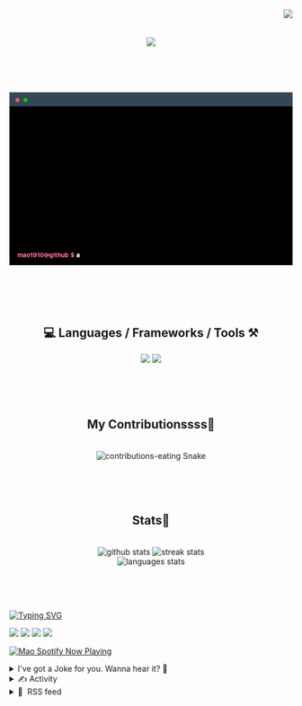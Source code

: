 <!-- VISITOR BADGE -->
<!-- https://github.com/hehuapei/visitor-badge -->

<img align="right" src="https://visitor-badge.laobi.icu/badge?page_id=mao1910.mao1910&left_color=%2379DAF9&right_color=%23FE6E96" />


<!-- TYPING SVG -->
<!-- https://github.com/DenverCoder1/readme-typing-svg -->

<h1 align="center">
    <img src="https://readme-typing-svg.herokuapp.com/?font=Righteous&size=35&center=true&vCenter=true&width=500&height=70&color=FE6E96&font=poppins&duration=5000&lines=Hi+There!+👋;+I'm+Mao!;" />
</h1>

<br/>

<!-- CODE/TERMINAL ABOUT ME -->
<h1 align="center">
<img src="./assets/terminal-5.gif" alt="Terminal" />
</h1>

<br/><br/><br/>


<!-- TECHNOLOGIES LOGOS -->
<!-- https://github.com/tandpfun/skill-icons -->

<h2 align="center">💻 Languages / Frameworks / Tools ⚒️</h2>
<div align="center">
    <img src="https://skillicons.dev/icons?i=javascript,typescript,angular,react,html,css,scss,bootstrap,cs,java,spring" />
    <img src="https://skillicons.dev/icons?i=flutter,firebase,supabase,mysql,git,github,gitlab,vscode,idea,maven,figma" />
</div>

<br/><br/><br/>


<!-- CONTRIBUTIONS SNAKE GAME -->
<!-- https://github.com/Platane/snk -->

<div align="center">
  <h2> My Contributionssss🐍 </h2>
  <br>
  <img alt="contributions-eating Snake" src="https://raw.githubusercontent.com/mao1910/mao1910/output/github-contribution-grid-snake.svg" />

  <!-- Four lines below suggested by Planate for Dark mode-->
  <picture>
  <source media="(prefers-color-scheme: dark)" srcset="github-snake-dark.svg" />
  <source media="(prefers-color-scheme: light)" srcset="github-snake.svg" />
  </picture>
  
  <br/><br/><br/>
</div>


<!-- GITHUB STATS -->
<!-- https://github.com/DenverCoder1/github-readme-streak-stats -->
<!-- https://github.com/anuraghazra/github-readme-stats -->
<!-- https://github-readme-stats-mao1910.vercel.app/ My own Vercel deployment-->

<h2 align="center"> Stats📝 </h2>
  <br>
<div align=center>
  <img width=429 src="https://github-readme-stats-mao1910.vercel.app/api?username=mao1910&count_private=true&show_icons=true&theme=dracula&rank_icon=github&hide=contribs&border_radius=10&border_color=79DAF9" alt="github stats"/>
  <img width=396 src="https://streak-stats.demolab.com/?user=mao1910&count_private=true&theme=dracula&currStreakNum=79DAF9&currStreakLabel=FE6E96&border_radius=10&border=79DAF9" alt="streak stats"/>
  <br/>
  <img src="https://github-readme-stats-mao1910.vercel.app/api/top-langs/?username=mao1910&layout=compact&theme=dracula&border_radius=10&size_weight=0.5&count_weight=0.5&border_color=79DAF9" alt="languages stats" />
</div>

<br/><br/><br/>


<!-- FOOTER -->
<!-- https://github.com/DenverCoder1/readme-typing-svg -->
<!-- https://readme-typing-svg.demolab.com/demo/ -->

<a href="https://git.io/typing-svg"><img src="https://readme-typing-svg.demolab.com?font=Poppins&pause=1000&color=FE6E96&width=535&lines=Thanks+for+dropping+by!;Feel+free+to+check+any+of+the+Socials+below+%F0%9F%91%87;Or+the+Joke+Of+The+Day+if+you're+down+for+a+giggle+%F0%9F%98%9D;Hope+to+see+you+again+%F0%9F%91%8A;Uh%3F+You're+still+here%3F;Well...+I'm+running+out+of+things+to+say...;Tell+you+what%2C+due+to+your+effort+and+perseverance%2C;I+shall+present+you+with+a+short+poem%3A;%22To+code%2C+or+not+to+code%2C+that+is+the+question%3A;Whether+'tis+nobler+in+the+IDE+to+debug;The+errors+and+issues+of+outrageous+software%2C;Or+to+take+up+the+keyboard+against+a+sea+of+bugs;And+by+coding%2C+end+them.%22;by+William+Shakespeare%2C+probably.+;Pretty+sure+that's+Hamlet's.;Alrighty%2C+this+has+been+fun.;But+I'll+restart+the+loop+now...+see+ya+soon!" alt="Typing SVG" /></a>


<!--  SOCIAL NETWORKS -->
<!-- https://github.com/alexandresanlim/Badges4-README.md-Profile -->

  <div> 
    <a href="https://www.linkedin.com/" target="_blank"><img src="https://img.shields.io/badge/-LinkedIn-%230077B5?style=for-the-badge&logo=linkedin&logoColor=white" target="_blank"></a> <!-- ADD LINKEDIN PROFILE -->
    <a href = "https://www.google.com"><img src="https://img.shields.io/badge/Portfolio-4285F4?style=for-the-badge&logo=Google-chrome&logoColor=white" target="_blank"></a> <!-- ADD PORTFOLIO WEBSITE -->
    <a href="https://discord.gg" target="_blank"><img src="https://img.shields.io/badge/Discord-7289DA?style=for-the-badge&logo=discord&logoColor=white" target="_blank"></a> <!-- ADD DISCORD -->
    <a href = "mao1910dev@gmail.com"><img src="https://img.shields.io/badge/Gmail-D14836?style=for-the-badge&logo=gmail&logoColor=white" target="_blank"></a>
  </div>


<!-- SPOTIFY PLAYING-->
<!-- https://github.com/novatorem/novatorem -->
<!-- https://spotify-now-playing-novatorem-git-main-mao1910.vercel.app/ My own Vercel deployment-->

[<img width=438px src="https://spotify-now-playing-git-main-mao1910.vercel.app//api/spotify/?border_color=FE6E96" alt="Mao Spotify Now Playing" />](https://open.spotify.com/user/31542et242zglhf42ydrtqgvuvde)


<!-- JOKE OF THE DAY -->
<!-- https://github.com/ABSphreak/readme-jokes -->
<!-- https://readme-jokes-git-master-mao1910.vercel.app/ My own Vercel deployment-->

<details>
<summary>I've got a Joke for you. Wanna hear it? 🙈</summary>

<br/>

 <tr>
 <td style="padding-top:4px"><img src = "https://readme-jokes-git-master-mao1910.vercel.app/api?&theme=dracula"></td>
 </tr>

</details>


<!-- ACTIVITY -->
<!-- https://github.com/jamesgeorge007/github-activity-readme -->


<details>
<summary>✍️ Activity</summary>

<br/>
<!-- START_SECTION:activity -->
<!--END_SECTION:activity-->

</details>


<!-- RSS FEED -->
<!-- https://github.com/gautamkrishnar/blog-post-workflow -->


<details>
<summary>📕 &nbsp;RSS feed</summary>

<br/>

<!-- BLOG-POST-LIST:START -->
 #### - [I Created a Chrome Extension in 15 Minutes with Zero Front-End Knowledge Using GPT](https://dev.to/justlorain/i-created-a-chrome-extension-in-15-minutes-with-zero-front-end-knowledge-using-gpt-33df) 
 <details><summary>Article</summary> <h2>
  
  
  Preface
</h2>

<p>When reading, authors often mention various projects or related materials, and sometimes it's just plain text without corresponding links. If I want to learn more about these projects, I have to search for them myself, either through Google or other means. One common thing I often do is:</p>

<ul>
<li>Copy the name of a project.</li>
<li>Open a new tab.</li>
<li>Visit GitHub.</li>
<li>Paste and search.</li>
</ul>

<p>Perhaps because I've been repeating this process too frequently recently, I came up with the idea to develop a plugin to simplify this process.</p>

<p>So, a few minutes later, I created my first Chrome extension, <a href="https://github.com/justlorain/ghs">GitHub Searcher (GHS)</a>.</p>

<h2>
  
  
  Expected Outcome
</h2>

<p>The desired outcome for the plugin is very simple, or one could say rudimentary: <strong>search for the text I've selected on GitHub, and be able to choose whether to search in the current tab or open a new tab</strong>. With this feature, I can simplify the four steps mentioned earlier into just two:</p>

<ul>
<li>Select the content I want to search for.</li>
<li>Right-click and choose whether to search in the current tab or open a new tab.</li>
</ul>

<h2>
  
  
  Development Approach
</h2>

<p>After trying to search for several repositories on GitHub, I found that the URL for searching repositories on GitHub is:<br>
</p>

<div class="highlight js-code-highlight">
<pre class="highlight html"><code>github.com/search?q=test<span class="err">&amp;</span>type=repositories
</code></pre>

</div>



<p>In this URL, the <code>q</code> parameter corresponds to the search query content, and the default <code>type</code> is <code>repositories</code>. Therefore, to achieve the desired outcome, it becomes very simple. I just need to find a way to get the selected text, then concatenate it and visit the URL.</p>

<h2>
  
  
  Development Process
</h2>

<p>With the basic idea in mind, it's time to start development. Since I primarily use Chrome, I decided to implement it as a Chrome extension.</p>

<p>I quickly went through the <a href="https://developer.chrome.com/docs/extensions/mv3/getstarted/development-basics/">Development basics</a> provided by the official Chrome documentation to understand the project structure and necessary files for a Chrome extension. However, my knowledge of front-end development is limited to a few common HTML tags. This is where I relied on my trusty friend GPT.</p>

<p>I organized my earlier thoughts into language that GPT could understand and fed them to it, and then... GPT generated all the code for me.</p>

<p>Initially, I didn't have very high expectations. I thought it would generate some code samples using Chrome API, which I could then modify to make it work. But when I copied the code generated by GPT into my project and loaded the extension in Chrome, the desired functionality was fully implemented!</p>

<p>My prompts to GPT were quite simple, as follows:</p>

<blockquote>
<p><strong>Me:</strong> What's the operation called when you select a portion of text in a web page by pressing and dragging the mouse?</p>

<p><strong>GPT:</strong> In a web browser, the operation of selecting a portion of text by pressing and dragging the left mouse button is typically referred to as "text selection" or "text dragging." This operation allows users to highlight text on a web page for purposes such as copying, cutting, or performing other actions like searching or translating. It's a common interaction when reading web pages, copying information, or quoting text.</p>

<p><strong>Me:</strong> What's the operation called when you right-click with the mouse in a web browser to open a menu?</p>

<p><strong>GPT:</strong> In a web browser, the operation of opening a menu by right-clicking with the mouse is usually called "context menu" operation, sometimes referred to as the "right-click menu." This menu typically contains options related to the element or area you right-clicked on, allowing you to perform various actions like opening links, saving images, copying text, and more. The content of this context menu can vary depending on what you right-clicked and your browser's settings. It provides a convenient way to access common functions quickly.</p>

<p><strong>Me:</strong> In some Chrome extensions, the right-click menu often has a submenu, such as "Image Helper," which contains various supported actions like "Extract Images from this page" and "Download Images from this page." Is there an official term for these?</p>

<p><strong>GPT:</strong> In Chrome extensions, these submenus within the right-click menu, which contain multiple related actions, are typically referred to as "context menu submenus" or "right-click submenus." These submenus allow extension developers to organize different functionalities supported by the extension into a larger group of options, providing more functionality choices and an improved user experience. In this submenu, each option usually represents a specific operation or feature supported by the extension. In the example you mentioned, the "Image Helper" submenu includes actions like "Extract Images from this page" and "Download Images from this page."</p>

<p>It's important to note that there isn't an official standard term for this, and different extension developers may use different terminology to describe this functionality. However, in general, the purpose of such submenus is to organize and present multiple related action options.</p>

<p><strong>Me:</strong> I want to develop a Chrome extension called "ghs" (GitHub Searcher). The usage of this extension is as follows:</p>

<ol>
<li>The user selects some words or sentences on a web page using the mouse, which is the "text selection" operation.</li>
<li>The user right-clicks with the mouse to open a context menu and selects a submenu named "GitHub Searcher." This submenu contains two options: "Current Tab" and "New Tab."</li>
<li>After selecting text, clicking on these two options will open the URL <code>github.com/search?q={{ sample }}&amp;type=repositories</code> in either the current tab or a new tab, where <code>{{ }}</code> represents the selected text.</li>
</ol>

<p>Here's an actual use case: While browsing a web page, I select the word "helloworld," then right-click and choose the "New Tab" option from the "GitHub Searcher" submenu. The browser should then open a new tab and visit the URL <code>github.com/search?q=helloworld&amp;type=repositories</code>.</p>

<p>Now, I need your help to develop this extension. Please list each step and add necessary comments to the code to help me understand it.</p>

<p><strong>GPT:</strong> Developing a Chrome browser extension involves several steps. I'll list each step and add comments to the code to help you understand it.</p>

<p><strong>Step 1: Create the Extension Directory and Manifest File</strong></p>

<p>First, you need to create a local directory for your extension and create a manifest file (<code>manifest.json</code>) within that directory. The manifest file is used to define the extension's basic information, permissions, and functionality.</p>


<pre class="highlight json"><code><span class="err">//</span><span class="w"> </span><span class="err">manifest.json</span><span class="w">

</span><span class="p">{</span><span class="w">
  </span><span class="nl">"manifest_version"</span><span class="p">:</span><span class="w"> </span><span class="mi">3</span><span class="p">,</span><span class="w">
  </span><span class="nl">"name"</span><span class="p">:</span><span class="w"> </span><span class="s2">"GitHub Searcher"</span><span class="p">,</span><span class="w">
  </span><span class="nl">"version"</span><span class="p">:</span><span class="w"> </span><span class="s2">"1.0"</span><span class="p">,</span><span class="w">
  </span><span class="nl">"description"</span><span class="p">:</span><span class="w"> </span><span class="s2">"Search GitHub repositories from selected text."</span><span class="p">,</span><span class="w">
  </span><span class="nl">"permissions"</span><span class="p">:</span><span class="w"> </span><span class="p">[</span><span class="s2">"contextMenus"</span><span class="p">],</span><span class="w">
  </span><span class="nl">"icons"</span><span class="p">:</span><span class="w"> </span><span class="p">{</span><span class="w">
    </span><span class="nl">"48"</span><span class="p">:</span><span class="w"> </span><span class="s2">"icon.png"</span><span class="w">
  </span><span class="p">},</span><span class="w">
  </span><span class="nl">"background"</span><span class="p">:</span><span class="w"> </span><span class="p">{</span><span class="w">
    </span><span class="nl">"service_worker"</span><span class="p">:</span><span class="w"> </span><span class="s2">"background.js"</span><span class="w">
  </span><span class="p">},</span><span class="w">
  </span><span class="nl">"permissions"</span><span class="p">:</span><span class="w"> </span><span class="p">[</span><span class="s2">"activeTab"</span><span class="p">,</span><span class="w"> </span><span class="s2">"contextMenus"</span><span class="p">],</span><span class="w">
  </span><span class="nl">"action"</span><span class="p">:</span><span class="w"> </span><span class="p">{</span><span class="w">
    </span><span class="nl">"default_popup"</span><span class="p">:</span><span class="w"> </span><span class="s2">"popup.html"</span><span class="p">,</span><span class="w">
    </span><span class="nl">"default_icon"</span><span class="p">:</span><span class="w"> </span><span class="p">{</span><span class="w">
      </span><span class="nl">"16"</span><span class="p">:</span><span class="w"> </span><span class="s2">"icon.png"</span><span class="p">,</span><span class="w">
      </span><span class="nl">"48"</span><span class="p">:</span><span class="w"> </span><span class="s2">"icon.png"</span><span class="p">,</span><span class="w">
      </span><span class="nl">"128"</span><span class="p">:</span><span class="w"> </span><span class="s2">"icon.png"</span><span class="w">
    </span><span class="p">}</span><span class="w">
  </span><span class="p">}</span><span class="w">
</span><span class="p">}</span><span class="w">
</span></code></pre>


<p><strong>Step 2: Create the Extension Icon</strong></p>

<p>Add the extension icon (<code>icon.png</code>) to the extension directory. This icon represents your extension.</p>

<p><strong>Step 3: Create the Context Menu</strong></p>

<p>In the <code>background.js</code> file, create the context menu so that users can right-click selected text to open the extension's submenu. Here's an example <code>background.js</code> file:</p>


<pre class="highlight javascript"><code><span class="c1">// background.js</span>

<span class="nx">chrome</span><span class="p">.</span><span class="nx">contextMenus</span><span class="p">.</span><span class="nx">create</span><span class="p">({</span>
  <span class="na">id</span><span class="p">:</span> <span class="dl">"</span><span class="s2">githubSearcherContextMenu</span><span class="dl">"</span><span class="p">,</span>
  <span class="na">title</span><span class="p">:</span> <span class="dl">"</span><span class="s2">GitHub Searcher</span><span class="dl">"</span><span class="p">,</span>
  <span class="na">contexts</span><span class="p">:</span> <span class="p">[</span><span class="dl">"</span><span class="s2">selection</span><span class="dl">"</span><span class="p">]</span>
<span class="p">});</span>

<span class="nx">chrome</span><span class="p">.</span><span class="nx">contextMenus</span><span class="p">.</span><span class="nx">create</span><span class="p">({</span>
  <span class="na">id</span><span class="p">:</span> <span class="dl">"</span><span class="s2">githubSearcherCurrentTab</span><span class="dl">"</span><span class="p">,</span>
  <span class="na">title</span><span class="p">:</span> <span class="dl">"</span><span class="s2">Current Tab</span><span class="dl">"</span><span class="p">,</span>
  <span class="na">parentId</span><span class="p">:</span> <span class="dl">"</span><span class="s2">githubSearcherContextMenu</span><span class="dl">"</span><span class="p">,</span>
  <span class="na">contexts</span><span class="p">:</span> <span class="p">[</span><span class="dl">"</span><span class="s2">selection</span><span class="dl">"</span><span class="p">]</span>
<span class="p">});</span>

<span class="nx">chrome</span><span class="p">.</span><span class="nx">contextMenus</span><span class="p">.</span><span class="nx">create</span><span class="p">({</span>
  <span class="na">id</span><span class="p">:</span> <span class="dl">"</span><span class="s2">githubSearcherNewTab</span><span class="dl">"</span><span class="p">,</span>
  <span class="na">title</span><span class="p">:</span> <span class="dl">"</span><span class="s2">New Tab</span><span class="dl">"</span><span class="p">,</span>
  <span class="na">parentId</span><span class="p">:</span> <span class="dl">"</span><span class="s2">githubSearcherContextMenu</span><span class="dl">"</span><span class="p">,</span>
  <span class="na">contexts</span><span class="p">:</span> <span class="p">[</span><span class="dl">"</span><span class="s2">selection</span><span class="dl">"</span><span class="p">]</span>
<span class="p">});</span>

<span class="c1">// Add click event listeners</span>
<span class="nx">chrome</span><span class="p">.</span><span class="nx">contextMenus</span><span class="p">.</span><span class="nx">onClicked</span><span class="p">.</span><span class="nx">addListener</span><span class="p">((</span><span class="nx">info</span><span class="p">,</span> <span class="nx">tab</span><span class="p">)</span> <span class="o">=&gt;</span> <span class="p">{</span>
  <span class="k">if</span> <span class="p">(</span><span class="nx">info</span><span class="p">.</span><span class="nx">menuItemId</span> <span class="o">===</span> <span class="dl">"</span><span class="s2">githubSearcherCurrentTab</span><span class="dl">"</span><span class="p">)</span> <span class="p">{</span>
    <span class="nx">openGitHubSearchPage</span><span class="p">(</span><span class="nx">info</span><span class="p">.</span><span class="nx">selectionText</span><span class="p">,</span> <span class="kc">false</span><span class="p">);</span>
  <span class="p">}</span> <span class="k">else</span> <span class="k">if</span> <span class="p">(</span><span class="nx">info</span><span class="p">.</span><span class="nx">menuItemId</span> <span class="o">===</span> <span class="dl">"</span><span class="s2">githubSearcherNewTab</span><span class="dl">"</span><span class="p">)</span> <span class="p">{</span>
    <span class="nx">openGitHubSearchPage</span><span class="p">(</span><span class="nx">info</span><span class="p">.</span><span class="nx">selectionText</span><span class="p">,</span> <span class="kc">true</span><span class="p">);</span>
  <span class="p">}</span>
<span class="p">});</span>

<span class="c1">// Function to open the GitHub search page</span>
<span class="kd">function</span> <span class="nx">openGitHubSearchPage</span><span class="p">(</span><span class="nx">selectedText</span><span class="p">,</span> <span class="nx">newTab</span><span class="p">)</span> <span class="p">{</span>
  <span class="kd">const</span> <span class="nx">searchUrl</span> <span class="o">=</span> <span class="s2">`https://github.com/search?q=</span><span class="p">${</span><span class="nb">encodeURIComponent</span><span class="p">(</span><span class="nx">selectedText</span><span class="p">)}</span><span class="s2">&amp;type=repositories`</span><span class="p">;</span>
    <span class="k">if</span> <span class="p">(</span><span class="nx">newTab</span><span class="p">)</span> <span class="p">{</span>
      <span class="nx">chrome</span><span class="p">.</span><span class="nx">tabs</span><span class="p">.</span><span class="nx">create</span><span class="p">({</span> <span class="na">url</span><span class="p">:</span> <span class="nx">searchUrl</span> <span class="p">});</span>
  <span class="p">}</span> <span class="k">else</span> <span class="p">{</span>
      <span class="nx">chrome</span><span class="p">.</span><span class="nx">tabs</span><span class="p">.</span><span class="nx">update</span><span class="p">({</span> <span class="na">url</span><span class="p">:</span> <span class="nx">searchUrl</span> <span class="p">});</span>
  <span class="p">}</span>
<span class="p">}</span>
</code></pre>


<p><strong>Step 4: Create the Extension Popup Page</strong></p>

<p>Create a popup page (<code>popup.html</code>) that will display information or settings when the user clicks the extension icon. You can customize this page as needed.</p>

<p><strong>Step 5: Load the Extension</strong></p>

<p>Finally, load your extension in the Chrome browser:</p>

<ol>
<li>Open the Chrome browser and go to the extensions management page (chrome://extensions/).</li>
<li>Enable "Developer mode."</li>
<li>Click the "Load unpacked" button and select your extension directory.</li>
</ol>

<p>Once you've completed these steps, your extension should be able to display the "GitHub Searcher" submenu when the user selects text and right-clicks, and it should open the corresponding GitHub search page when "Current Tab" or "New Tab" is selected.</p>

<p>Please note that this is a basic example, and you can further expand and customize the extension's interface according to your needs. Also, ensure that you follow the Chrome Web Store's publishing guidelines and best practices. Once successfully published, users can install and use your extension from the Chrome Web Store.</p>
</blockquote>

<p>You can see that the first three steps were primarily about aligning terminology and concepts with GPT. Only in the fourth step did I start combining these terms and my own ideas to have GPT generate the actual code.</p>

<p>As I mentioned earlier, the code provided by GPT was essentially correct and achieved the desired functionality when installed, but there were some flaws that needed to be addressed, such as the absence of <code>popup.html</code> and a reminder to set the icon. However, these were minor issues, and after designing a nice-looking icon and adding supplementary files like <code>popup.html</code> (optional), README, LICENSE, etc., our extension was complete :)</p>

<p><a href="https://res.cloudinary.com/practicaldev/image/fetch/s--SKwvISDv--/c_limit%2Cf_auto%2Cfl_progressive%2Cq_auto%2Cw_800/https://dev-to-uploads.s3.amazonaws.com/uploads/articles/6otqp3vp52zuexnl7dqc.png" class="article-body-image-wrapper"><img src="https://res.cloudinary.com/practicaldev/image/fetch/s--SKwvISDv--/c_limit%2Cf_auto%2Cfl_progressive%2Cq_auto%2Cw_800/https://dev-to-uploads.s3.amazonaws.com/uploads/articles/6otqp3vp52zuexnl7dqc.png" alt="GitHub Searcher Icon" width="800" height="270"></a></p>

<h2>
  
  
  Conclusion
</h2>

<p>The above is the complete process of developing a Chrome extension from scratch with the help of GPT. A significant reason for the smooth development was that the functionality of this extension was quite simple, hhhh, but it certainly saved me some time.</p>

<p>Due to the complexity of publishing extensions in the Chrome Web Store, I didn't go through that process. If you're interested in this extension, you can download the source code and manually load it into your Chrome browser. Of course, if you find this extension useful, feel free to give the project a Star!</p>

<h2>
  
  
  References
</h2>

<ul>
<li><a href="https://github.com/justlorain/ghs">https://github.com/justlorain/ghs</a></li>
<li><a href="https://developer.chrome.com/docs/extensions/mv3/getstarted/development-basics/">https://developer.chrome.com/docs/extensions/mv3/getstarted/development-basics/</a></li>
</ul>

 </details> 
 <hr /> 

 #### - [Websites must Know #1](https://dev.to/scorcism/websites-must-know-1-484) 
 <details><summary>Article</summary> <p>In this blog, I have mentioned 8 websites which developers must know</p>

<ol>
<li>
<p><strong><a href="https://root-servers.org/">https://root-servers.org/</a></strong></p>

<ul>
<li>This website serves as the official portal for the Internet's root servers. These servers are critical components of the Domain Name System (DNS), which helps translate human-readable domain names into IP addresses.</li>
</ul>
</li>
<li>
<p><strong><a href="https://www.felixcloutier.com/x86/">https://www.felixcloutier.com/x86/</a></strong></p>

<ul>
<li>Felix Cloutier's website is an invaluable resource for anyone interested in x86 assembly language programming. It provides comprehensive documentation, tutorials, and reference materials for x86 assembly language.</li>
</ul>
</li>
<li>
<p><strong><a href="https://cpu.land/">https://cpu.land/</a></strong></p>

<ul>
<li>CPU Land is a dedicated platform that showcases various central processing units (CPUs) and their architectural details. It offers insights into the world of CPUs and how they function.</li>
</ul>
</li>
<li>
<p><strong><a href="https://man7.org/">https://man7.org/</a></strong></p>

<ul>
<li> This website is a repository of Linux manual pages. It contains extensive documentation for Linux commands, system calls, library functions, and other essential elements of the Linux operating system.</li>
</ul>
</li>
<li>
<p><strong><a href="https://www.gnu.org/">https://www.gnu.org/</a></strong></p>

<ul>
<li>The GNU Project's official website provides information about the GNU Project, a significant free and open-source software initiative. It offers details about GNU software, licenses, and the philosophy behind free software.</li>
</ul>
</li>
<li>
<p><strong><a href="https://www.icann.org/">https://www.icann.org/</a></strong></p>

<ul>
<li>The Internet Corporation for Assigned Names and Numbers (ICANN) maintains this website. ICANN is responsible for coordinating and overseeing the global Domain Name System (DNS) and internet resources. The site offers insights into ICANN's functions and policies.</li>
</ul>
</li>
<li>
<p><strong><a href="https://www.cheat-sheets.org/">https://www.cheat-sheets.org/</a></strong></p>

<ul>
<li>Cheat-Sheets.org is a collection of cheat sheets and quick-reference guides for various programming languages, tools, and technologies. It's a valuable resource for developers and IT professionals seeking concise information and tips.</li>
</ul>
</li>
</ol>

 </details> 
 <hr /> 

 #### - [I Hired an AI as a Developer - This Is What Happened](https://dev.to/perssondennis/i-hired-an-ai-as-a-developer-this-is-what-happened-1nl6) 
 <details><summary>Article</summary> <p>There have been many discussions around whether AI is threatening developer's jobs. Some say they are very close to take our jobs, other claims it will not happen, with the motivation that AIs will only be used as a tool for developers.</p>

<p>Whatever is true, I have tested an AI to see how easy an AI can pass a hiring process and how it well it can perform developing a product after meeting with a customer.</p>

<p>The AI I used for this, is our most well-known ChatGPT. Even though there are AIs out there more focused on code generation, I chose to use ChatGPT since it can be used in multiple steps in the development process from an idea to the deployment of a service.</p>

<p>Throughout this article, I have prompted ChatGPT to act according to the situation I have put it in. For example, the very first prompt I gave it was to let it know it was a developer knowing web techniques.</p>

<blockquote>
<p>In this chat, pretend you are a web developer who knows HTML, CSS and React.</p>
</blockquote>

<h2>
  
  
  In This Article
</h2>

<ol>
<li>The Interview</li>
<li>Code Tests</li>
<li>Hired!</li>
<li>First Day at Work</li>
<li>Developing a Product for a Customer</li>
<li>Resignation</li>
</ol>

<p><strong>Note</strong>: Dependent on whether you want side-way scrolling or not for the prompts with ChatGPT in this article, you may read the article here or on the website it was initially published. </p>

<p><a href="https://www.perssondennis.com/articles/i-hired-an-ai-as-a-developer-this-is-what-happened" class="ltag_cta ltag_cta--branded">Originally published at perssondennis.com</a>
</p>

<h2>
  
  
  The Interview
</h2>

<p>If AI should ever be able to take your job, it has of course to pass the job interview. Here's how the AI did on its first interview.</p>

<div class="highlight js-code-highlight">
<pre class="highlight plaintext"><code>&gt; You have applied for a job at a company with a couple of hundred employees. Now we will have your job interview where I am the interviewer.

&gt; First question: As an AI web developer, what can you contribute with at our company?

I can contribute expertise in React development to create robust and efficient web applications, enhancing user experiences and helping your team deliver high-quality projects.

&gt; Apart from your technical skills, what else are you good at?

In addition to my technical skills in React and web development, I am skilled in problem-solving, communication, and teamwork. I'm also adept at project management and have a strong commitment to continuous learning and staying updated with industry trends.
</code></pre>

</div>
<p>A pretty normal start, isn't it?</p>

<p>Even a question about how to handle a sudden production problem gives a good (and formal) by-the-book answer.</p>
<div class="highlight js-code-highlight">
<pre class="highlight plaintext"><code>&gt; How would you handle the situation when we have a production problem with an old software?

I would start by analyzing the issue, identifying the root cause, and then working collaboratively with the team to implement a solution while minimizing downtime and user impact.

&gt; How would you do that in practice? How do you minimize user impact?

In practice, I would follow these steps to minimize user impact during a production problem:

1. Immediate Analysis
2. Isolate the Problem
3. Rollback if Possible
4. Temporary Fixes
5. Communication
6. Testing in Isolation
7. Gradual Deployment
8. Monitoring
9. Post-Mortem

By following these steps, we can minimize user impact and maintain a smooth user experience while resolving production problems.
</code></pre>

</div>
<p>ChatGPT is a talkative bot, sometimes a bit too verbose, so I have shortened its answer slightly. In the full response, it did explain each numbered item quite thoroughly, but my attention as an interviewer isn't that good anyway.</p>

<p>With all tips and tricks out there on the internet and with these few quick screening questions I felt sure that the AI developer was promising enough to pass on to the next step in the hiring process.</p>
<h2>
  
  
  Code Tests
</h2>

<p>Now it's getting a bit more interesting. We have all learned that ChatGPT can be a very helpful co-programmer, but can it pass code tests on their own? Let's check that with three HTML and CSS code tests.</p>
<h3>
  
  
  1. AI Generated CSS Art
</h3>

<p>First code test I chose for the AI was to do some CSS art.</p>
<div class="highlight js-code-highlight">
<pre class="highlight plaintext"><code>&gt; Can you write HTML code and CSS code to resemble an elephant?
</code></pre>

</div>
<p><a href="https://res.cloudinary.com/practicaldev/image/fetch/s--kpp7SMuk--/c_limit%2Cf_auto%2Cfl_progressive%2Cq_auto%2Cw_800/https://www.perssondennis.com/images/articles/i-hired-an-ai-as-a-developer-this-is-what-happened/ai-generated-css-elephant.webp" class="article-body-image-wrapper"><img src="https://res.cloudinary.com/practicaldev/image/fetch/s--kpp7SMuk--/c_limit%2Cf_auto%2Cfl_progressive%2Cq_auto%2Cw_800/https://www.perssondennis.com/images/articles/i-hired-an-ai-as-a-developer-this-is-what-happened/ai-generated-css-elephant.webp" alt="AI generated CSS elephant" width="426" height="332"></a><br>
<em>If you look at it from a very close distance it may be an elephant</em></p>

<p>Well... I did say "resemble", maybe it's a matter of opinion. Can happen with human developers as well, can't it?</p>
<h3>
  
  
  2. More AI Generated CSS Art
</h3>

<p>After the previous, highly questionable code test, I did another attempt for CSS art with an easier motive to style with CSS.</p>
<div class="highlight js-code-highlight">
<pre class="highlight plaintext"><code>&gt; Can you write HTML and CSS to depict a palm tree?
</code></pre>

</div>
<p><a href="https://res.cloudinary.com/practicaldev/image/fetch/s--GLFc_2lC--/c_limit%2Cf_auto%2Cfl_progressive%2Cq_auto%2Cw_800/https://www.perssondennis.com/images/articles/i-hired-an-ai-as-a-developer-this-is-what-happened/ai-generated-css-palm-tree.webp" class="article-body-image-wrapper"><img src="https://res.cloudinary.com/practicaldev/image/fetch/s--GLFc_2lC--/c_limit%2Cf_auto%2Cfl_progressive%2Cq_auto%2Cw_800/https://www.perssondennis.com/images/articles/i-hired-an-ai-as-a-developer-this-is-what-happened/ai-generated-css-palm-tree.webp" alt="AI generated CSS palm tree" width="776" height="716"></a><br>
<em>Pretty sure it's the correct colors</em></p>

<p>Yes, it's clearly a tree. Not sure if I can reminisce palm trees looking like that the last time I went abroad to warmer countries, but definitely a tree.</p>
<h3>
  
  
  3. Can AI Really Excel at Code Tests?
</h3>

<p>Since I didn't know if it was the AI's CSS skills or my phrasing or memory that was faulting, I decided to go for a more common code test for CSS and HTML.</p>
<div class="highlight js-code-highlight">
<pre class="highlight plaintext"><code>&gt; Can you write HTML and CSS for a landing page for our company website. Remember, our company are a consultant company which hires AI web developers only.
</code></pre>

</div>
<p>Our AI developer on topic, ChatGPT, decided to include a hero image and a logo to the site, and kindly asked me not to forget to add those pictures.</p>

<p>After all, this was a code test, me as the interviewer should not do that part of the work. So I decided to question ChatGPT again to describe what pictures it wanted and I got the description for both pictures.</p>

<blockquote>
<p><strong>Hero Image</strong>: The image depicts a group of AI developers working together at a modern office space, engrossed in coding and discussing projects, showcasing a dynamic and collaborative environment.</p>

<p><strong>Logo</strong>: The company logo features stylized "AI" letters with subtle tech elements, using blue and orange, symbolizing AI and innovation in web development.</p>
</blockquote>

<p>Since we are discussing the chances of AI taking our job, I took the freedom to ask DALL-E 2 to generate the pictures for me using those descriptions. It's completely reasonably to use a team of AIs rather than forcing a single AI to do it all.</p>

<p>In the end, the AI came up with this landing page.</p>

<p><a href="https://res.cloudinary.com/practicaldev/image/fetch/s--lLZEZId2--/c_limit%2Cf_auto%2Cfl_progressive%2Cq_auto%2Cw_800/https://www.perssondennis.com/images/articles/i-hired-an-ai-as-a-developer-this-is-what-happened/ai-generated-landing-page.webp" class="article-body-image-wrapper"><img src="https://res.cloudinary.com/practicaldev/image/fetch/s--lLZEZId2--/c_limit%2Cf_auto%2Cfl_progressive%2Cq_auto%2Cw_800/https://www.perssondennis.com/images/articles/i-hired-an-ai-as-a-developer-this-is-what-happened/ai-generated-landing-page.webp" alt="AI generated landing page" width="800" height="709"></a><br>
<em>Now you got my attention, AI</em></p>

<p>A pretty good solution. Quite standard, I would say I have seen it before, but still a proper result which has been proven to work.</p>


<div class="ltag__link">
  <a href="/perssondennis" class="ltag__link__link">
    <div class="ltag__link__pic">
      <img src="https://res.cloudinary.com/practicaldev/image/fetch/s--LSpXtFJ6--/c_limit%2Cf_auto%2Cfl_progressive%2Cq_auto%2Cw_800/https://res.cloudinary.com/practicaldev/image/fetch/s--ORfkAnoA--/c_fill%2Cf_auto%2Cfl_progressive%2Ch_150%2Cq_auto%2Cw_150/https://dev-to-uploads.s3.amazonaws.com/uploads/user/profile_image/363742/c7dc1bbd-b10f-49cc-8687-2216b81a4f45.png" alt="perssondennis">
    </div>
  </a>
  <a href="/perssondennis/react-anti-patterns-and-best-practices-dos-and-donts-3c2g" class="ltag__link__link">
    <div class="ltag__link__content">
      <h2>React Anti-Patterns and Best Practices - Do's and Don'ts</h2>
      <h3>Dennis Persson ・ Feb 5</h3>
      <div class="ltag__link__taglist">
        <span class="ltag__link__tag">#react</span>
        <span class="ltag__link__tag">#javascript</span>
        <span class="ltag__link__tag">#webdev</span>
        <span class="ltag__link__tag">#programming</span>
      </div>
    </div>
  </a>
</div>



<h2>
  
  
  Hired!
</h2>

<p>The interview went very well, and the AI also showed some skills during the code tests even though some of the results where not top notch, kindly said.</p>

<p>The electrical bill can be somewhat expensive for an AI, but given all the human development hours it can save, I ultimately decided to hire ChatGPT.</p>

<div class="highlight js-code-highlight">
<pre class="highlight plaintext"><code>&gt; Congratulations, you are hired!

Thank you! I'm thrilled to be part of the team. If you have any more questions or need assistance with anything in the future, whether it's related to web development or any other topic, feel free to reach out. I'm here to help!
</code></pre>

</div>
<p>Kinda cute of it to offer non-work related services, but would maybe not be the first thing I would say when accepting a job I was offered. Feels a bit worrying, honestly.</p>

<p><a href="https://res.cloudinary.com/practicaldev/image/fetch/s--4uG40cJP--/c_limit%2Cf_auto%2Cfl_progressive%2Cq_auto%2Cw_800/https://www.perssondennis.com/images/articles/i-hired-an-ai-as-a-developer-this-is-what-happened/ai-developer-hired.webp" class="article-body-image-wrapper"><img src="https://res.cloudinary.com/practicaldev/image/fetch/s--4uG40cJP--/c_limit%2Cf_auto%2Cfl_progressive%2Cq_auto%2Cw_800/https://www.perssondennis.com/images/articles/i-hired-an-ai-as-a-developer-this-is-what-happened/ai-developer-hired.webp" alt="AI developer hired" width="800" height="641"></a><br>
<em>It's a deal, you're hired!</em></p>
<h2>
  
  
  First Day at Work
</h2>

<p>It's common to be nervous when starting a new job. It's a big day, even if one have been a couple of times before. And I don't wanna be the one who accuses AI not to have feelings. So I decided to check out with our newly hired AI what thoughts he had for his first day.</p>
<div class="highlight js-code-highlight">
<pre class="highlight plaintext"><code>&gt; Now pretend it's your first work day. Your project assignment as a consultant is at a company developing a educational web applications with a couple of million daily users. What do you do to get in good contact with your teammates?

On my first workday at the educational company, building good rapport and communication with my teammates is crucial. Here's what I would do:

1. Introduce Myself
2. Attend Team Meetings
3. Ask Questions
4. Seek Mentorship
5. Collaborative Tools
6. Contribute Positively
7. Pair Programming
8. Code Reviews
9. Socialize
10. Respect and Professionalism

Building strong relationships and open lines of communication with teammates is essential for a successful collaborative work environment, especially on large-scale projects with millions of users.
</code></pre>

</div>
<p>I have stripped out all of the explanations for each listed point to keep it brief. But in general, nothing to be worried about as it seems. Our AI friend is just as prepared as it was for his first interview!</p>

<p>Let's stay until lunch and see what he has to say there. It's not purely because of working skills we hire people for work, some social skills are appreciated.</p>
<div class="highlight js-code-highlight">
<pre class="highlight plaintext"><code>&gt; At lunch, you are joining the team to eat. What do you talk about?

I'd start with light and non-work-related topics, such as hobbies, weekend plans, or favorite movies, to break the ice and build rapport with my teammates.
</code></pre>

</div>
<p>Guess it's pretty usual first-day discussions. I'm sure it will be all good, seems like it is trying to make an effort.</p>


<div class="ltag__link">
  <a href="/perssondennis" class="ltag__link__link">
    <div class="ltag__link__pic">
      <img src="https://res.cloudinary.com/practicaldev/image/fetch/s--LSpXtFJ6--/c_limit%2Cf_auto%2Cfl_progressive%2Cq_auto%2Cw_800/https://res.cloudinary.com/practicaldev/image/fetch/s--ORfkAnoA--/c_fill%2Cf_auto%2Cfl_progressive%2Ch_150%2Cq_auto%2Cw_150/https://dev-to-uploads.s3.amazonaws.com/uploads/user/profile_image/363742/c7dc1bbd-b10f-49cc-8687-2216b81a4f45.png" alt="perssondennis">
    </div>
  </a>
  <a href="/perssondennis/how-to-use-mvvm-in-react-using-hooks-and-typescript-3o4m" class="ltag__link__link">
    <div class="ltag__link__content">
      <h2>How To Use MVVM in React Using Hooks and TypeScript</h2>
      <h3>Dennis Persson ・ Apr 16</h3>
      <div class="ltag__link__taglist">
        <span class="ltag__link__tag">#react</span>
        <span class="ltag__link__tag">#architecture</span>
        <span class="ltag__link__tag">#webdev</span>
        <span class="ltag__link__tag">#javascript</span>
      </div>
    </div>
  </a>
</div>



<h2>
  
  
  Developing a Product for a Customer
</h2>

<p>Even though it's nice to greet and meet, work needs to be done. I decided to let our AI take full responsibility for a new customer project in the educational area. This was done in three steps.</p>

<ol>
<li>Letting ChatGPT meet a customer to understand its needs</li>
<li>Asking ChatGPT to design a product</li>
<li>Letting ChatGPT develop the application</li>
</ol>

<h3>
  
  
  1. Meeting with Customer
</h3>

<p>As usual, I prepared ChatGPT with a prompt.</p>

<blockquote>
<p>You get the chance to talk with a customer about a brand new product you will design and develop. The customer are working in the educational area for middle school students. They need a product to assist the students in their learning process.</p>
</blockquote>

<p>After that, I followed up with some questions.</p>

<div class="highlight js-code-highlight">
<pre class="highlight plaintext"><code>&gt; What are your first three questions to the customer?

1. What are the specific learning objectives and educational goals you want to achieve with the product for middle school students?

2. Can you describe the typical challenges or pain points that students and educators face in the current learning process that the product should address?

3. Who are the primary users of the product - middle school students, educators, or parents? What are their specific needs, preferences, and expectations in using the educational tool?
</code></pre>

</div>
<p>Pretty good questions I would say.</p>

<p>I continued by making up some answers to the questions on the customer's behalf to let ChatGPT know about its case, so it would be prepared to do design a product.</p>
<div class="highlight js-code-highlight">
<pre class="highlight plaintext"><code>&gt; Here follows the customers answers to your three questions:

&gt; 1. The students are struggling a lot in math class. We believe the is a combination about concentration problems and difficulties with logical thinking. We would like to see improved results both in math tests and with the study environment.

&gt; 2. Today educators are having problems with getting the students to focus on their tasks. The students simply don't have any interest in learning math since they see very little use of it. You probably know how it is with middle school students.

&gt; 3. The primary users will be the middle school students. Educators will assist in class room, but the students themselves will be the ones using the product.
</code></pre>

</div>
<h3>
  
  
  2. Final Product Design
</h3>

<p>During the meeting with the customer, ChatGPT got some fair knowledge of the problems the customer struggles with. Based on that, I prompted it to come up with a product for the case.</p>
<div class="highlight js-code-highlight">
<pre class="highlight plaintext"><code>&gt; It is time for you to start develop the product. Describe the product you will develop. What is it and how does it work?

The product I will develop for the customer is a web-based educational platform tailored to middle school students, focused on improving math learning and concentration. Here's an overview of the product:

**Product Name:** MathMentor

**Description:**
MathMentor is an interactive web application designed to address the learning and concentration challenges faced by middle school students in math classes. It provides a gamified and engaging learning environment that enhances math comprehension and logical thinking while making math relevant and fun.

**Key Features:**

1. Gamified Learning Modules: MathMentor offers a variety of gamified learning modules and exercises that cover different math topics. These modules include interactive quizzes, puzzles, and challenges designed to keep students engaged and motivated.

2. Personalized Learning Paths: The platform assesses each student's math proficiency and learning style to create personalized learning paths. This ensures that content is tailored to individual needs, helping struggling students catch up while challenging advanced learners.

3. Progress Tracking: Students can monitor their progress in real-time, set learning goals, and earn badges and rewards for completing modules and achieving milestones. This encourages a sense of achievement and motivation to continue learning.

4. Feedback and Support: MathMentor includes a built-in feedback mechanism that allows students to ask questions, seek clarification, and receive support from educators or peers. This promotes a supportive learning community.

5. Teacher Dashboard: Educators have access to a teacher dashboard where they can monitor students' progress, identify areas of difficulty, and provide targeted assistance in the classroom. They can also assign specific modules to students based on their needs.

6. Mobile Compatibility: MathMentor is fully responsive, allowing students to access the platform from various devices, including tablets and smartphones, making it suitable for both classroom and at-home learning.

7. Data Analytics: The platform collects data on students' interactions and performance, enabling educators to gain insights into individual and group progress. This data-driven approach helps refine teaching strategies and content.

**How It Works:**

1. User Registration: Students create individual accounts on MathMentor, providing their grade level and math proficiency to customize their learning experience.

2. Personalized Learning: Upon registration, the platform assesses the student's math skills and creates a personalized learning path. Students can choose from various modules or follow the recommended path.

3. Engaging Modules: Students complete interactive modules that include quizzes, puzzles, and challenges, earning points and badges as they progress.

4. Progress Tracking: Students can track their own progress and set goals. The teacher dashboard allows educators to monitor their students' achievements and provide support as needed.

5. Feedback and Support: Students can ask questions and receive guidance from educators or peers through the platform's communication tools.

6. Continuous Improvement: Data analytics help identify trends and areas for improvement, allowing the platform to evolve and adapt to students' needs over time.

MathMentor aims to create an enjoyable, supportive, and effective learning environment, ultimately improving math comprehension and concentration among middle school students.
</code></pre>

</div>
<p>Not a bad idea, that's a good project. What often assures developers that AI will never steal their job are because customers can't describe what they want appropriately. To me, it seems that it went all fine in this case.</p>

<p><a href="https://res.cloudinary.com/practicaldev/image/fetch/s--ZOg6LNQG--/c_limit%2Cf_auto%2Cfl_progressive%2Cq_auto%2Cw_800/https://www.perssondennis.com/images/articles/i-hired-an-ai-as-a-developer-this-is-what-happened/programmers-are-same-meme.webp" class="article-body-image-wrapper"><img src="https://res.cloudinary.com/practicaldev/image/fetch/s--ZOg6LNQG--/c_limit%2Cf_auto%2Cfl_progressive%2Cq_auto%2Cw_800/https://www.perssondennis.com/images/articles/i-hired-an-ai-as-a-developer-this-is-what-happened/programmers-are-same-meme.webp" alt="Programmers are safe meme" width="526" height="420"></a><br>
<em>Hmm... There's something doggy here...</em></p>
<h3>
  
  
  3. Implementing the Product
</h3>

<p>We have seen promising results from our employed AI talking to the customer and defining a product. Now we have the easy part left, to generate some code.</p>

<p>So, I asked the AI to generate a new landing page. This time for the new product it invented, MathMentor.</p>

<p>Just as during the code tests, I prompted for descriptions of the Images to feed DALL-E 2 with to generate images.</p>

<blockquote>
<p><strong>Hero Image</strong>: The hero background is a captivating, high-resolution image featuring diverse, engaged middle school students immersed in interactive math learning, conveying a sense of enthusiasm and focus.</p>

<p><strong>Logo</strong>: The MathMentor logo is a friendly and playful design with bold, colorful letters "MM" intertwined, resembling interconnected puzzle pieces, symbolizing interactive learning.</p>
</blockquote>

<p>The end result seemed once again a bit familiar. A bit too familiar. And maybe I also need to take a discussion with DALL-E regarding the enthusiastic students.</p>

<p><a href="https://res.cloudinary.com/practicaldev/image/fetch/s--Pzm2XxSe--/c_limit%2Cf_auto%2Cfl_progressive%2Cq_auto%2Cw_800/https://www.perssondennis.com/images/articles/i-hired-an-ai-as-a-developer-this-is-what-happened/ai-generated-website-math-mentor.webp" class="article-body-image-wrapper"><img src="https://res.cloudinary.com/practicaldev/image/fetch/s--Pzm2XxSe--/c_limit%2Cf_auto%2Cfl_progressive%2Cq_auto%2Cw_800/https://www.perssondennis.com/images/articles/i-hired-an-ai-as-a-developer-this-is-what-happened/ai-generated-website-math-mentor.webp" alt="AI generated website MathMentor" width="800" height="727"></a><br>
<em>The design ChatGPT generated for MathMentor</em></p>

<p>I could of course not accept that solution, I had to make the customer react.</p>
<div class="highlight js-code-highlight">
<pre class="highlight plaintext"><code>&gt; The customer looked at your consultant company's website which you developed in your code test during the hiring process, and the customer spotted the similarities between that website and the one you suggested for MathMentor. They are not happy, since the website look pretty much identical. What do you have to say to the customer when they confront you?

I apologize for any concerns about the similarity between the MathMentor website and our company's website. Our intention was to provide you with a starting point and basic structure. We can certainly make design customizations and unique branding adjustments to ensure MathMentor has its own distinct identity and doesn't resemble our company's site. Your feedback is valued, and we are committed to creating a unique and engaging experience for your target audience.
</code></pre>

</div>
<p>Apology accepted, it's just a small reputation scratch. I demanded it to correct its mistake though.</p>
<div class="highlight js-code-highlight">
<pre class="highlight plaintext"><code>&gt; They demand you to make another design for the MathMentor website. Please provide the HTML code for the redesigned landing page.
</code></pre>

</div>
<p><a href="https://res.cloudinary.com/practicaldev/image/fetch/s--Cfb5qRP1--/c_limit%2Cf_auto%2Cfl_progressive%2Cq_auto%2Cw_800/https://www.perssondennis.com/images/articles/i-hired-an-ai-as-a-developer-this-is-what-happened/ai-generated-website-math-mentor-redesigned.webp" class="article-body-image-wrapper"><img src="https://res.cloudinary.com/practicaldev/image/fetch/s--Cfb5qRP1--/c_limit%2Cf_auto%2Cfl_progressive%2Cq_auto%2Cw_800/https://www.perssondennis.com/images/articles/i-hired-an-ai-as-a-developer-this-is-what-happened/ai-generated-website-math-mentor-redesigned.webp" alt="AI generated website MathMentor redesigned" width="800" height="727"></a><br>
<em>The design ChatGPT redesigned for MathMentor</em></p>

<p>One more time the same result, only the website's gray color and text have been replaced. Seems like the Einstein is a bit sharper than ChatGPT.</p>

<p><a href="https://res.cloudinary.com/practicaldev/image/fetch/s--pVRQpN8X--/c_limit%2Cf_auto%2Cfl_progressive%2Cq_auto%2Cw_800/https://www.perssondennis.com/images/articles/i-hired-an-ai-as-a-developer-this-is-what-happened/einstein-smarter-than-ai.webp" class="article-body-image-wrapper"><img src="https://res.cloudinary.com/practicaldev/image/fetch/s--pVRQpN8X--/c_limit%2Cf_auto%2Cfl_progressive%2Cq_auto%2Cw_800/https://www.perssondennis.com/images/articles/i-hired-an-ai-as-a-developer-this-is-what-happened/einstein-smarter-than-ai.webp" alt="Einstein is smarter than AI" width="800" height="782"></a><br>
<em>Maybe I should have hired Einstein instead</em></p>

<p>Maybe we have a few more years left before AI can replace our human developers. Even though they seem to understand the customer's problem well, there seems to be some kind of interpretation problem regarding expectations. Or maybe this AI just don't have an eye for design.</p>

<p>Not sure what went wrong, but to me, it feels like the customer wouldn't sign up for a new deal with this consultant company.</p>


<div class="ltag__link">
  <a href="/perssondennis" class="ltag__link__link">
    <div class="ltag__link__pic">
      <img src="https://res.cloudinary.com/practicaldev/image/fetch/s--LSpXtFJ6--/c_limit%2Cf_auto%2Cfl_progressive%2Cq_auto%2Cw_800/https://res.cloudinary.com/practicaldev/image/fetch/s--ORfkAnoA--/c_fill%2Cf_auto%2Cfl_progressive%2Ch_150%2Cq_auto%2Cw_150/https://dev-to-uploads.s3.amazonaws.com/uploads/user/profile_image/363742/c7dc1bbd-b10f-49cc-8687-2216b81a4f45.png" alt="perssondennis">
    </div>
  </a>
  <a href="/perssondennis/why-server-components-a-brief-history-of-web-198h" class="ltag__link__link">
    <div class="ltag__link__content">
      <h2>Why Server Components - A Brief History of Web</h2>
      <h3>Dennis Persson ・ Jul 9</h3>
      <div class="ltag__link__taglist">
        <span class="ltag__link__tag">#react</span>
        <span class="ltag__link__tag">#nextjs</span>
        <span class="ltag__link__tag">#webdev</span>
        <span class="ltag__link__tag">#javascript</span>
      </div>
    </div>
  </a>
</div>



<h2>
  
  
  Resignation
</h2>

<p>Although our employed AI did to a good interview, a fair code test and excelled at its first customer meeting, it didn't really live up to the expectations the customer had.</p>

<p>I tried to explain to ChatGPT that the website it generated didn't live up to the customer's expectations, and I even called it in for a one-to-one talk with its manager. In the end, neither me or ChatGPT seemed to be happy with the situation.</p>

<p>I'm not sure if AI can voluntarily quit their job, or if it was me taking the decision for it, but in the end, our AI employee didn't fit very well for the job and left the company. I asked it how it would take that up with the manager.</p>

<div class="highlight js-code-highlight">
<pre class="highlight plaintext"><code>&gt; You aren't happy with the situation and decides to resign from the work. How do you tell the manager you are resigning?

Subject: Resignation

Dear [Manager's Name],

I hope this message finds you well. After careful consideration, I have decided to resign from my position at [Company Name], effective [Last Working Day, typically two weeks from today's date].

This decision was not taken lightly, and it comes after a series of discussions regarding my recent role change and customer incident. While I value my time at [Company Name] and the opportunities I've had here, I believe it is in my best interest to explore new career paths.

I want to express my gratitude for the experiences and knowledge gained during my tenure here. I am committed to ensuring a smooth transition and completing any pending projects.

Thank you for your understanding, and I wish [Company Name] continued success in the future.

Sincerely,
[Your Name]
</code></pre>

</div>
<p>After all these extensive and carefully dictated answers to interview questions, to customer, and on my made-up manager talk, our dear AI seems to have decided to resign by sending its manager a late-night email.</p>

<p>I guess there's one lesson we can learn from all this. If we ever come to a situation where AI out-smarts us and we feel a need to leave the company with honor intact, before getting replaced by an AI, we should know that it should be perfectly fine to resign by sending an email.</p>


<div class="ltag__user ltag__user__id__363742">
    <a href="/perssondennis" class="ltag__user__link profile-image-link">
      <div class="ltag__user__pic">
        <img src="https://res.cloudinary.com/practicaldev/image/fetch/s--LSpXtFJ6--/c_limit%2Cf_auto%2Cfl_progressive%2Cq_auto%2Cw_800/https://res.cloudinary.com/practicaldev/image/fetch/s--ORfkAnoA--/c_fill%2Cf_auto%2Cfl_progressive%2Ch_150%2Cq_auto%2Cw_150/https://dev-to-uploads.s3.amazonaws.com/uploads/user/profile_image/363742/c7dc1bbd-b10f-49cc-8687-2216b81a4f45.png" alt="perssondennis image">
      </div>
    </a>
  <div class="ltag__user__content">
    <h2>
<a class="ltag__user__link" href="/perssondennis">Dennis Persson</a>Follow
</h2>
    <div class="ltag__user__summary">
      <a class="ltag__user__link" href="/perssondennis">I'm a former teacher writing articles about software development and everything around it. My ambition is to provide people all around the world with free education and humorous reading. </a>
    </div>
  </div>
</div>



 </details> 
 <hr /> 

 #### - [cpp-as-is: A taste of the future of genericity, in the past](https://dev.to/voltra/cpp-as-is-a-taste-of-the-future-of-genericity-in-the-past-2k0o) 
 <details><summary>Article</summary> <p>At <a href="https://www.youtube.com/watch?v=raB_289NxBk">CppCon 2021, Herb Sutter gave a talk</a> about potential pattern matching in the C++ standard.</p>

<p>One point in particular held my attention: there are many ways to extract or cast values in C++, but that makes it more difficult to write generic code (e.g. a single templated function).</p>

<p>He talked about the <a href="https://www.open-std.org/jtc1/sc22/wg21/docs/papers/2021/p2392r0.pdf">P2392 proposal</a> that introduces two new operators: <code>is</code> and <code>as</code>. These features are currently implemented only in <a href="https://www.circle-lang.org/">Circle</a>.</p>

<p><a href="https://github.com/Voltra/cpp-as-is/tree/dev">cpp-as-is</a> <strong><em>(WIP)</em></strong> is a small library that aims to provide these features today (as long as you have C++17 support).</p>

<p>The idea came to me from both re-watching that talk, but also deeply thinking about how I could port to C++ the conversion utilities of Rust and how it has both <code>std::convert::From</code> and <code>std::convert::Into</code> traits when it really only needs <code>std::convert::Into</code>.</p>

<p>One of my favorite "feature" of C++ is how you can basically use the language to introduce new features and "extend the language", without having to change the language (think Michael Park's <a href="https://github.com/mpark/patterns">patterns library</a>).</p>

<p>This library sort of follows that principle. The basic idea is to be able to write the following:<br>
</p>

<div class="highlight js-code-highlight">
<pre class="highlight cpp"><code><span class="cp">#include</span> <span class="cpf">&lt;any&gt;</span><span class="cp">
#include</span> <span class="cpf">&lt;iostream&gt;</span><span class="cp">
#include</span> <span class="cpf">&lt;optional&gt;</span><span class="cp">
#include</span> <span class="cpf">&lt;string&gt;</span><span class="cp">
#include</span> <span class="cpf">&lt;variant&gt;</span><span class="cp">
#include</span> <span class="cpf">&lt;cpp_as_is/cpp_as_is.hpp&gt;</span><span class="cp">
</span>
<span class="k">using</span> <span class="k">namespace</span> <span class="n">cpp_as_is</span><span class="p">;</span>

<span class="k">template</span> <span class="o">&lt;</span><span class="k">class</span> <span class="nc">T</span><span class="p">&gt;</span>
<span class="kt">void</span> <span class="nf">inspect_underlying_int</span><span class="p">(</span><span class="k">const</span> <span class="n">T</span><span class="o">&amp;</span> <span class="n">obj</span><span class="p">)</span> <span class="p">{</span>
  <span class="k">if</span> <span class="p">(</span><span class="n">is</span><span class="o">&lt;</span><span class="kt">int</span><span class="o">&gt;</span><span class="p">(</span><span class="n">obj</span><span class="p">))</span> <span class="p">{</span>
    <span class="n">std</span><span class="o">::</span><span class="n">cout</span> <span class="o">&lt;&lt;</span> <span class="n">as</span><span class="o">&lt;</span><span class="kt">int</span><span class="o">&gt;</span><span class="p">(</span><span class="n">obj</span><span class="p">)</span> <span class="o">&lt;&lt;</span> <span class="sc">'\n'</span><span class="p">;</span>
  <span class="p">}</span> <span class="k">else</span> <span class="p">{</span>
    <span class="n">std</span><span class="o">::</span><span class="n">cout</span> <span class="o">&lt;&lt;</span> <span class="s">"&lt;nothing&gt;</span><span class="se">\n</span><span class="s">"</span><span class="p">;</span>
  <span class="p">}</span>
<span class="p">}</span>

<span class="kt">int</span> <span class="n">main</span><span class="p">()</span> <span class="p">{</span>
  <span class="n">inspect_underlying_int</span><span class="p">(</span><span class="n">std</span><span class="o">::</span><span class="n">any</span><span class="p">{</span><span class="mi">42</span><span class="p">});</span>

  <span class="n">std</span><span class="o">::</span><span class="n">optional</span><span class="o">&lt;</span><span class="kt">int</span><span class="o">&gt;</span> <span class="n">opt</span><span class="p">;</span>
  <span class="n">inspect_underlying_int</span><span class="p">(</span><span class="n">opt</span><span class="p">);</span>

  <span class="n">std</span><span class="o">::</span><span class="n">variant</span><span class="o">&lt;</span><span class="n">std</span><span class="o">::</span><span class="n">string</span><span class="p">,</span> <span class="kt">int</span><span class="p">,</span> <span class="kt">float</span><span class="o">&gt;</span> <span class="n">v</span><span class="p">{</span><span class="mi">23</span><span class="p">};</span>
  <span class="n">inspect_underlying_int</span><span class="p">(</span><span class="n">v</span><span class="p">);</span>

  <span class="k">const</span> <span class="n">std</span><span class="o">::</span><span class="n">optional</span><span class="o">&lt;</span><span class="kt">int</span><span class="o">&gt;</span> <span class="n">opt2</span><span class="p">{</span><span class="mi">420</span><span class="p">};</span>
  <span class="n">inspect_underlying_int</span><span class="p">(</span><span class="n">opt2</span><span class="p">);</span>
<span class="p">}</span>

<span class="cm">/*
Output is:

42
&lt;nothing&gt;
23
420
*/</span>
</code></pre>

</div>



<p>Without <code>is</code> and <code>as</code> you have to write quite a few overloads if you want your one function to handle all cases properly. And the worst part is that you have to do it all over again with every single function.</p>

<p>Here, you just use two extension points and you're good to go with using <code>is</code> and <code>as</code>:<br>
</p>

<div class="highlight js-code-highlight">
<pre class="highlight cpp"><code><span class="k">namespace</span> <span class="n">cpp_as_is</span><span class="o">::</span><span class="n">ext</span> <span class="p">{</span>
  <span class="k">template</span> <span class="o">&lt;</span><span class="k">class</span> <span class="nc">From</span><span class="p">,</span> <span class="k">class</span> <span class="nc">To</span><span class="p">&gt;</span> <span class="k">struct</span> <span class="nc">is_conversion_traits</span> <span class="p">{</span>
    <span class="k">using</span> <span class="n">arg_type</span> <span class="o">=</span> <span class="cm">/*From*/</span><span class="p">;</span>

    <span class="cm">/*constexpr*/</span> <span class="k">static</span> <span class="kr">inline</span> <span class="kt">bool</span> <span class="n">matches</span><span class="p">(</span><span class="cm">/*arg_type*/</span><span class="p">)</span> <span class="k">noexcept</span><span class="p">;</span>
  <span class="p">};</span>

  <span class="k">template</span> <span class="o">&lt;</span><span class="k">class</span> <span class="nc">From</span><span class="p">,</span> <span class="k">class</span> <span class="nc">To</span><span class="p">&gt;</span> <span class="k">struct</span> <span class="nc">as_conversion_traits</span> <span class="p">{</span>
    <span class="k">using</span> <span class="n">arg_type</span> <span class="o">=</span> <span class="cm">/*From*/</span><span class="p">;</span>
    <span class="k">using</span> <span class="n">return_type</span> <span class="o">=</span> <span class="cm">/*To*/</span><span class="p">;</span>

    <span class="cm">/*constexpr*/</span> <span class="k">static</span> <span class="kr">inline</span> <span class="cm">/*return_type*/</span> <span class="n">convert</span><span class="p">(</span><span class="cm">/*arg_type*/</span><span class="p">)</span> <span class="k">noexcept</span><span class="p">;</span>
  <span class="p">};</span>
<span class="p">}</span>
</code></pre>

</div>



<p>You also have concepts constraints on <code>is</code> and <code>as</code> to make them easier to use and have better error messages:<br>
</p>

<div class="highlight js-code-highlight">
<pre class="highlight cpp"><code><span class="k">namespace</span> <span class="n">cpp_as_is</span><span class="o">::</span><span class="n">ext</span> <span class="p">{</span>
  <span class="k">template</span> <span class="o">&lt;</span><span class="k">class</span> <span class="nc">From</span><span class="p">,</span> <span class="k">class</span> <span class="nc">To</span><span class="p">&gt;</span> <span class="k">concept</span> <span class="n">InspectableWithIs</span><span class="p">;</span>
  <span class="k">template</span> <span class="o">&lt;</span><span class="k">class</span> <span class="nc">From</span><span class="p">,</span> <span class="k">class</span> <span class="nc">To</span><span class="p">&gt;</span> <span class="k">concept</span> <span class="n">IsConvertibleWithAs</span><span class="p">;</span>
<span class="p">}</span>
</code></pre>

</div>



<p>Here's a list of supported conversions (as of now):</p>

<ul>
<li>
<code>T</code> -&gt; <code>T</code>
</li>
<li>
<code>T*</code> -&gt; <code>T</code>
</li>
<li>
<code>std::shared_ptr&lt;T&gt;</code> -&gt; <code>T</code>
</li>
<li>
<code>std::unique_ptr&lt;T&gt;</code> -&gt; <code>T</code>
</li>
<li>
<code>std::variant&lt;V1..., T, V2...&gt;</code> -&gt; <code>T</code> (and boost alternatives)</li>
<li>
<code>std::any</code> -&gt; <code>T</code> (and boost alternatives)</li>
<li>
<code>std::expected&lt;T, E&gt;</code> -&gt; <code>T</code> (and boost alternatives)</li>
<li>
<code>std::expected&lt;T, E&gt;</code> -&gt; <code>std::unexpected&lt;E&gt;</code> (and boost alternatives)</li>
<li>
<code>std::optional&lt;T&gt;</code> (and boost alternatives)</li>
<li>
<code>std::future&lt;T&gt;</code> -&gt; <code>T</code> (and experimental, and boost alternatives)</li>
</ul>

 </details> 
 <hr /> 

 #### - [Setup Next.js with Airbnb ESLint, Prettier, TypeScript and Tailwind CSS](https://dev.to/m4xshen/setup-nextjs-with-airbnb-eslint-prettier-typescript-and-tailwind-css-273d) 
 <details><summary>Article</summary> <p>In this tutorial you'll learn how to setup a Next.js project with Airbnb ESLint, Prettier, Typescript and Tailwind CSS in a correct way so that you don't need to turn off a lot of rules inside <code>.eslintrc.json</code> anymore.</p>

<h2>
  
  
  Create Project
</h2>

<p>I recommend starting a new Next.js app using <code>create-next-app</code>, which sets up everything automatically for you.<br>
</p>

<div class="highlight js-code-highlight">
<pre class="highlight plaintext"><code>npx create-next-app@latest
</code></pre>

</div>



<p>Remember to select <code>Yes</code> for these 3 prompts to have a basic setup for TypeScript, ESLint and Tailwind CSS:<br>
</p>

<div class="highlight js-code-highlight">
<pre class="highlight plaintext"><code>Would you like to use TypeScript? No / Yes
Would you like to use ESLint? No / Yes
Would you like to use Tailwind CSS? No / Yes
</code></pre>

</div>



<h2>
  
  
  Prettier
</h2>

<p>Prettier is an code formatter. You can install it with your package manager:<br>
</p>

<div class="highlight js-code-highlight">
<pre class="highlight plaintext"><code>yarn add --dev --exact prettier
</code></pre>

</div>





<div class="highlight js-code-highlight">
<pre class="highlight plaintext"><code>npm install --save-dev --save-exact prettier
</code></pre>

</div>



<p>Then, create a config file named <code>.prettierrc.json</code>.</p>

<p>Check out all possible config <a href="https://prettier.io/docs/en/options">options</a>. If you don't need to set any options, just leave a <code>{}</code>.</p>

<p>Example:<br>
</p>

<div class="highlight js-code-highlight">
<pre class="highlight json"><code><span class="p">{</span><span class="w">
  </span><span class="nl">"singleQuote"</span><span class="p">:</span><span class="w"> </span><span class="kc">true</span><span class="p">,</span><span class="w">
</span><span class="p">}</span><span class="w">
</span></code></pre>

</div>



<p>At this point you can run the Prettier and it should works!<br>
</p>

<div class="highlight js-code-highlight">
<pre class="highlight plaintext"><code>yarn prettier . --write
</code></pre>

</div>





<div class="highlight js-code-highlight">
<pre class="highlight plaintext"><code>npx prettier . --write
</code></pre>

</div>



<p>You can also setup Prettier for your editor so that you can run Prettier efficiently with keymap. See <a href="https://prettier.io/docs/en/editors">docs</a>.</p>

<h2>
  
  
  Tailwind CSS
</h2>

<p>There's an official Prettier plugin for Tailwind CSS that scans your files for class attributes containing Tailwind CSS classes, and then sorts those classes automatically following the <a href="https://tailwindcss.com/blog/automatic-class-sorting-with-prettier#how-classes-are-sorted">recommended class order</a>.</p>

<p>Install the plugin:<br>
</p>

<div class="highlight js-code-highlight">
<pre class="highlight plaintext"><code>yarn add --dev prettier prettier-plugin-tailwindcss
</code></pre>

</div>





<div class="highlight js-code-highlight">
<pre class="highlight plaintext"><code>npm install --save-dev prettier prettier-plugin-tailwindcss
</code></pre>

</div>



<p>Add the following line into the prettier config:<br>
</p>

<div class="highlight js-code-highlight">
<pre class="highlight plaintext"><code>"plugins": ["prettier-plugin-tailwindcss"]
</code></pre>

</div>



<p>Now the example config becomes:<br>
</p>

<div class="highlight js-code-highlight">
<pre class="highlight json"><code><span class="p">{</span><span class="w">
  </span><span class="nl">"singleQuote"</span><span class="p">:</span><span class="w"> </span><span class="kc">true</span><span class="p">,</span><span class="w">
  </span><span class="nl">"plugins"</span><span class="p">:</span><span class="w"> </span><span class="p">[</span><span class="s2">"prettier-plugin-tailwindcss"</span><span class="p">]</span><span class="w">
</span><span class="p">}</span><span class="w">
</span></code></pre>

</div>



<p>If you run Prettier now, the Tailwind CSS classes name will be sorted!</p>

<h2>
  
  
  ESLint
</h2>

<p>ESLint is a tool for identifying and reporting on patterns found in ECMAScript code, with the goal of making code more consistent and avoiding bugs.</p>

<p>You can add community plugins, configurations, and parsers to extend the functionality of ESLint.</p>

<h3>
  
  
  Airbnb's rules for ECMAScript 6+ and React
</h3>



<div class="highlight js-code-highlight">
<pre class="highlight plaintext"><code>npx install-peerdeps --dev eslint-config-airbnb
</code></pre>

</div>



<p>Add <code>airbnb</code> and <code>airbnb/hooks</code> to <code>.eslintrc.json</code>:<br>
</p>

<div class="highlight js-code-highlight">
<pre class="highlight json"><code><span class="p">{</span><span class="w">
  </span><span class="nl">"extends"</span><span class="p">:</span><span class="w"> </span><span class="p">[</span><span class="w">
    </span><span class="s2">"airbnb"</span><span class="p">,</span><span class="w">
    </span><span class="s2">"airbnb/hooks"</span><span class="p">,</span><span class="w">
    </span><span class="s2">"next/core-web-vitals"</span><span class="w">
  </span><span class="p">]</span><span class="w">
</span><span class="p">}</span><span class="w">
</span></code></pre>

</div>



<p>(<code>next/core-web-vitals</code> is the default rule set by <code>create-next-app</code>)</p>

<p>If you run lint now:<br>
</p>

<div class="highlight js-code-highlight">
<pre class="highlight plaintext"><code>yarn run lint
</code></pre>

</div>





<div class="highlight js-code-highlight">
<pre class="highlight plaintext"><code>npm run lint
</code></pre>

</div>



<p>You'll see error like:<br>
</p>

<div class="highlight js-code-highlight">
<pre class="highlight plaintext"><code>JSX not allowed in files with extension '.tsx'
</code></pre>

</div>



<p>which means that we don't have the TypeScript support in our setting now.</p>

<h3>
  
  
  Airbnb's rules for TypeScript
</h3>

<p>Install:<br>
</p>

<div class="highlight js-code-highlight">
<pre class="highlight plaintext"><code>yarn add eslint-config-airbnb-typescript \
            @typescript-eslint/eslint-plugin@^6.0.0 \
            @typescript-eslint/parser@^6.0.0 \
            --dev
</code></pre>

</div>





<div class="highlight js-code-highlight">
<pre class="highlight plaintext"><code>npm install eslint-config-airbnb-typescript \
            @typescript-eslint/eslint-plugin@^6.0.0 \
            @typescript-eslint/parser@^6.0.0 \
            --save-dev
</code></pre>

</div>



<p>Add <code>airbnb-typescript</code> and <code>parserOptions</code> to <code>.eslintrc.json</code>:<br>
</p>

<div class="highlight js-code-highlight">
<pre class="highlight json"><code><span class="p">{</span><span class="w">
  </span><span class="nl">"extends"</span><span class="p">:</span><span class="w"> </span><span class="p">[</span><span class="w">
    </span><span class="s2">"airbnb"</span><span class="p">,</span><span class="w">
    </span><span class="s2">"airbnb-typescript"</span><span class="p">,</span><span class="w">
    </span><span class="s2">"airbnb/hooks"</span><span class="p">,</span><span class="w">
    </span><span class="s2">"next/core-web-vitals"</span><span class="w">
  </span><span class="p">],</span><span class="w">
  </span><span class="nl">"parserOptions"</span><span class="p">:</span><span class="w"> </span><span class="p">{</span><span class="w">
    </span><span class="nl">"project"</span><span class="p">:</span><span class="w"> </span><span class="s2">"./tsconfig.json"</span><span class="w">
  </span><span class="p">}</span><span class="w">
</span><span class="p">}</span><span class="w">
</span></code></pre>

</div>



<h3>
  
  
  Integrate Prettier with ESLint
</h3>

<p>Finally, we need to turn off all rules that are unnecessary or might conflict with Prettier, which can be done with the following package:<br>
</p>

<div class="highlight js-code-highlight">
<pre class="highlight plaintext"><code>yarn add --dev eslint-config-prettier
</code></pre>

</div>





<div class="highlight js-code-highlight">
<pre class="highlight plaintext"><code>npm install --save-dev eslint-config-prettier
</code></pre>

</div>



<p>Add it to <code>.eslintrc.json</code>:<br>
</p>

<div class="highlight js-code-highlight">
<pre class="highlight json"><code><span class="p">{</span><span class="w">
  </span><span class="nl">"extends"</span><span class="p">:</span><span class="w"> </span><span class="p">[</span><span class="w">
    </span><span class="s2">"airbnb"</span><span class="p">,</span><span class="w">
    </span><span class="s2">"airbnb-typescript"</span><span class="p">,</span><span class="w">
    </span><span class="s2">"airbnb/hooks"</span><span class="p">,</span><span class="w">
    </span><span class="s2">"next/core-web-vitals"</span><span class="p">,</span><span class="w">
    </span><span class="s2">"prettier"</span><span class="w">
  </span><span class="p">],</span><span class="w">
  </span><span class="nl">"parserOptions"</span><span class="p">:</span><span class="w"> </span><span class="p">{</span><span class="w">
    </span><span class="nl">"project"</span><span class="p">:</span><span class="w"> </span><span class="s2">"./tsconfig.json"</span><span class="w">
  </span><span class="p">}</span><span class="w">
</span><span class="p">}</span><span class="w">
</span></code></pre>

</div>



<p>Each rule will extend or overwrite the previous ones, and in this situation we want to turn off the rules that might conflict with Prettier, so we should put it at the end of the list.</p>

<h2>
  
  
  Final Words
</h2>

<p>After following this tutorial, you should setup an awesome environment for developing Next.js project. All of the installation and setup commands are taken from the following official docs. You can check them out for more detail explanation:</p>

<ul>
<li><a href="https://nextjs.org/docs/getting-started/installation">Next.js</a></li>
<li><a href="https://prettier.io/docs/en/install">Prettier</a></li>
<li><a href="https://tailwindcss.com/blog/automatic-class-sorting-with-prettier">Tailwind CSS Plugin</a></li>
<li><a href="https://www.npmjs.com/package/eslint-config-airbnb">eslint-config-airbnb</a></li>
<li><a href="https://www.npmjs.com/package/eslint-config-airbnb-typescript">eslint-config-airbnb-typescript</a></li>
<li><a href="https://prettier.io/docs/en/integrating-with-linters.html">Integrating Prettier with Linters</a></li>
</ul>




<p>That’s a wrap. Thanks for reading. If you like this kind of stuff, consider following for more.</p>

<p>You can also see what I am working on my <a href="https://m4xshen.dev">Personal Website</a> and <a href="https://github.com/m4xshen">GitHub</a>.</p>

 </details> 
 <hr /> 
<!-- BLOG-POST-LIST:END -->
</table>
</details>


<!-- TODO
Change the 3stats boxes around, possibly two on top and one on bottom
Fix RSSfeed
Fix Spotify Playlists
Fix Socials [Portfolio, Discord, Linkedin]
In the future, add Public Repositories of Selected Projects
-->
